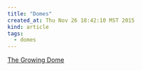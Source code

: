 ```yaml
---
title: "Domes"
created_at: Thu Nov 26 18:42:10 MST 2015
kind: article
tags:
  - domes
---
```


<a href="http://geodesic-greenhouse-kits.com/" target="_blank">The Growing Dome</a>

<!--
html boilerplate
<a href="" target="_blank"></a>
<img src="" width="400px">
-->

